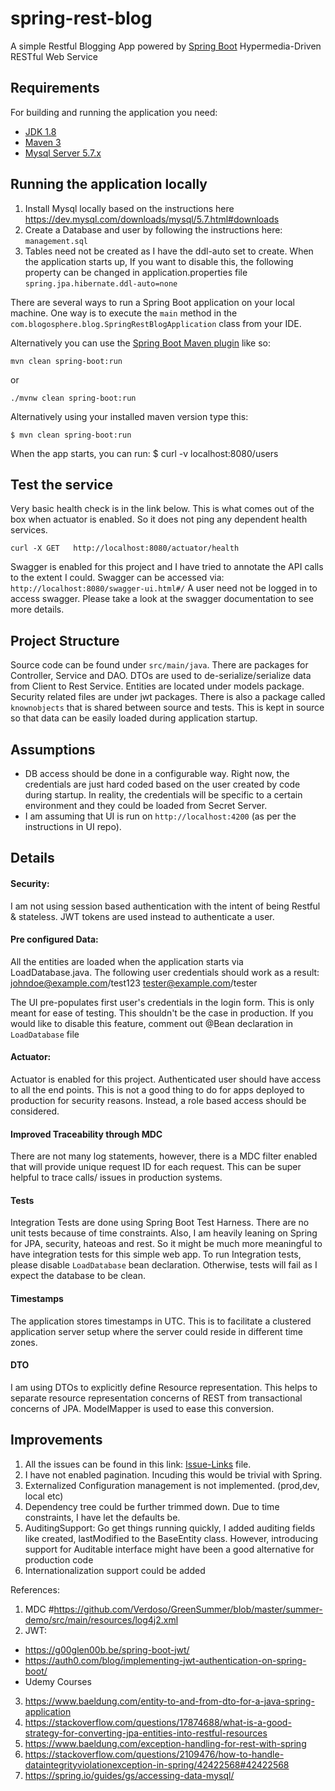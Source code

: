 # spring-rest-blog

A simple Restful Blogging App powered by [Spring Boot](http://projects.spring.io/spring-boot/) Hypermedia-Driven RESTful Web Service


## Requirements

For building and running the application you need:

- [JDK 1.8](http://www.oracle.com/technetwork/java/javase/downloads/jdk8-downloads-2133151.html)
- [Maven 3](https://maven.apache.org)
- [Mysql Server 5.7.x](https://dev.mysql.com/downloads/mysql/5.7.html#downloads)

## Running the application locally

1. Install Mysql locally based on the instructions here https://dev.mysql.com/downloads/mysql/5.7.html#downloads
2. Create a Database and user by following the instructions here: `management.sql`
3. Tables need not be created as I have the ddl-auto set to create. When the application starts up, If you want to disable this, the following property can be changed in application.properties file
`spring.jpa.hibernate.ddl-auto=none`


There are several ways to run a Spring Boot application on your local machine. One way is to execute the `main` method in the `com.blogosphere.blog.SpringRestBlogApplication` class from your IDE.

Alternatively you can use the [Spring Boot Maven plugin](https://docs.spring.io/spring-boot/docs/current/reference/html/build-tool-plugins-maven-plugin.html) like so:

```shell
mvn clean spring-boot:run
```
or

```shell
./mvnw clean spring-boot:run
```

Alternatively using your installed maven version type this:

```shell
$ mvn clean spring-boot:run
```

When the app starts, you can run:
$ curl -v localhost:8080/users


## Test the service
Very basic health check is in the link below. This is what comes out of the box when actuator is enabled. So it does not ping any dependent health services.
  
`curl -X GET   http://localhost:8080/actuator/health`

Swagger is enabled for this project and I have tried to annotate the API calls to the extent I could. Swagger can be accessed via:
`http://localhost:8080/swagger-ui.html#/`
A user need not be logged in to access swagger. Please take a look at the swagger documentation to see more details. 


## Project Structure
Source code can be found under `src/main/java`. There are packages for Controller, Service and DAO. DTOs are used to de-serialize/serialize data from Client to Rest Service. Entities are located under models package. Security related files are under jwt packages. There is also a package called `knownobjects` that is shared between source and tests. This is kept in source so that data can be easily loaded during application startup.

## Assumptions
* DB access should be done in a configurable way. Right now, the credentials are just hard coded based on the user created by code during startup. In reality, the credentials will be specific to a certain environment and they could be loaded from Secret Server.
* I am assuming that UI is run on `http://localhost:4200` (as per the instructions in UI repo). 


## Details
#### Security:
I am not using session based authentication with the intent of being Restful & stateless. JWT tokens are used instead to authenticate a user. 

#### Pre configured Data:
All the entities are loaded when the application starts via LoadDatabase.java. 
The following user credentials should work as a result:
johndoe@example.com/test123
tester@example.com/tester

The UI pre-populates first user's credentials in the login form. This is only meant for ease of testing. This shouldn't be the case in production. If you would like to disable this feature, comment out @Bean declaration in `LoadDatabase` file

#### Actuator:
Actuator is enabled for this project. Authenticated user should have access to all the end points. This is not a good thing to do for apps deployed to production for security reasons. Instead, a role based access should be considered. 

#### Improved Traceability through MDC
There are not many log statements, however, there is a MDC filter enabled that will provide unique request ID for each request. This can be super helpful to trace calls/ issues in production systems.

#### Tests
Integration Tests are done using Spring Boot Test Harness. There are no unit tests because of time constraints. Also, I am heavily leaning on Spring for JPA, security, hateoas and rest. So it might be much more meaningful to have integration tests for this simple web app. To run Integration tests, please disable `LoadDatabase` bean declaration. Otherwise, tests will fail as I expect the database to be clean.

#### Timestamps
The application stores timestamps in UTC. This is to facilitate a clustered application server setup where the server could reside in different time zones.

#### DTO
I am using DTOs to explicitly define Resource representation. This helps to separate resource representation concerns of REST from transactional concerns of JPA. ModelMapper is used to ease this conversion.


## Improvements

1. All the issues can be found in this link: [Issue-Links](https://github.com/codecentric/springboot-sample-app/blob/master/LICENSE) file.
2. I have not enabled pagination. Incuding this would be trivial with Spring.
3. Externalized Configuration management is not implemented. (prod,dev, local etc)
4. Dependency tree could be further trimmed down. Due to time constraints, I have let the defaults be.
5. AuditingSupport: Go get things running quickly, I added auditing fields like created, lastModified to the BaseEntity class. However, introducing support for Auditable interface might have been a good alternative for production code
6. Internationalization support could be added


References:
1. MDC #https://github.com/Verdoso/GreenSummer/blob/master/summer-demo/src/main/resources/log4j2.xml
2. JWT: 
* https://g00glen00b.be/spring-boot-jwt/
* https://auth0.com/blog/implementing-jwt-authentication-on-spring-boot/
* Udemy Courses
3. https://www.baeldung.com/entity-to-and-from-dto-for-a-java-spring-application
4. https://stackoverflow.com/questions/17874688/what-is-a-good-strategy-for-converting-jpa-entities-into-restful-resources
5. https://www.baeldung.com/exception-handling-for-rest-with-spring
6. https://stackoverflow.com/questions/2109476/how-to-handle-dataintegrityviolationexception-in-spring/42422568#42422568
7. https://spring.io/guides/gs/accessing-data-mysql/




